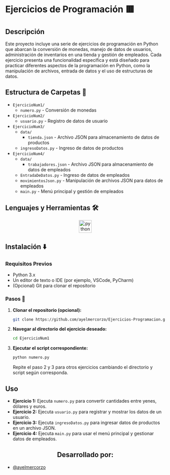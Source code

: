 # Ejercicios de Programación 🟥

## Descripción
Este proyecto incluye una serie de ejercicios de programación en Python que abarcan la conversión de monedas, manejo de datos de usuarios, administración de inventarios en una tienda y gestión de empleados. Cada ejercicio presenta una funcionalidad específica y está diseñado para practicar diferentes aspectos de la programación en Python, como la manipulación de archivos, entrada de datos y el uso de estructuras de datos.

## Estructura de Carpetas 📁

- `EjercicioNum1/`
  - `numero.py` - Conversión de monedas
- `EjercicioNum2/`
  - `usuario.py` - Registro de datos de usuario
- `EjercicioNum3/`
  - `data/`
    - `tienda.json` - Archivo JSON para almacenamiento de datos de productos
  - `ingresoDatos.py` - Ingreso de datos de productos
- `EjercicioNum4/`
  - `data/`
    - `trabajadores.json` - Archivo JSON para almacenamiento de datos de empleados
  - `EntradaDeDatos.py` - Ingreso de datos de empleados
  - `movimientosJson.py` - Manipulación de archivos JSON para datos de empleados
  - `main.py` - Menú principal y gestión de empleados

## Lenguajes y Herramientas 🛠
<div align="center">
  <img src="https://cdn.jsdelivr.net/gh/devicons/devicon/icons/python/python-original.svg" height="40" alt="python logo" />
</div>

## Instalación ⬇️

### Requisitos Previos
- Python 3.x
- Un editor de texto o IDE (por ejemplo, VSCode, PyCharm)
- (Opcional) Git para clonar el repositorio

### Pasos 👣
1. **Clonar el repositorio (opcional):**
    ```sh
    git clone https://github.com/ayelmercorzo/Ejercicios-Programacion.git
    ```

2. **Navegar al directorio del ejercicio deseado:**
    ```sh
    cd EjercicioNum1
    ```

3. **Ejecutar el script correspondiente:**
    ```sh
    python numero.py
    ```

   Repite el paso 2 y 3 para otros ejercicios cambiando el directorio y script según corresponda.

## Uso
- **Ejercicio 1:** Ejecuta `numero.py` para convertir cantidades entre yenes, dólares y euros.
- **Ejercicio 2:** Ejecuta `usuario.py` para registrar y mostrar los datos de un usuario.
- **Ejercicio 3:** Ejecuta `ingresoDatos.py` para ingresar datos de productos en un archivo JSON.
- **Ejercicio 4:** Ejecuta `main.py` para usar el menú principal y gestionar datos de empleados.

<h2 align="center">Desarrollado por:</h2>

- [@ayelmercorzo](https://www.github.com/ayelmercorzo)
